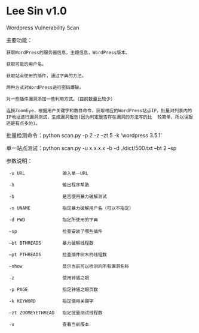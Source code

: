 # Lee Sin v1.0
Wordpress Vulnerability Scan

主要功能：

	获取WordPress的服务器信息，主题信息，WordPress版本。

	获取可能的用户名。

	获取站点使用的插件，通过字典的方法。

	两种方式对WordPress进行密码爆破。

	对一些插件漏洞添加一些利用方式。（目前数量比较少）

	连接ZoomEye，根据用户关键字和数目命令，获取相应的WordPress站点IP，批量对列表内的IP地址进行漏洞测试，生成漏洞报告(因为判定是否存在漏洞的方法写的比	 较简单，所以误报还是有点多的)。

批量检测命令：python scan.py -p 2 -z –zt 5 -k ‘wordpress 3.5.1’

单一站点测试：python scan.py -u x.x.x.x -b -d ./dict/500.txt –bt 2 –sp

参数说明：

     -u URL              输入单一URL

     -h                  输出程序帮助

     -b                  是否使用暴力破解测试

     -n UNAME            指定暴力破解用户名（可以不指定）

     -d PWD              指定所使用的字典

     –sp                 检查安装了哪些插件

     –bt BTHREADS        暴力破解线程数

     –pt PTHREADS        检查插件树木的线程数

     –show               显示当前可以检测的所有漏洞名称

     -z                  使用钟馗之眼

     -p PAGE             指定钟馗之眼页数

     -k KEYWORD          指定使用关键字

     –zt ZOOMEYETHREAD   指定批量测试线程数

     -v                  查看当前版本

